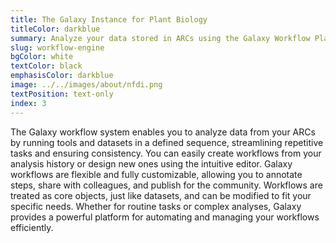 ```yaml
---
title: The Galaxy Instance for Plant Biology
titleColor: darkblue
summary: Analyze your data stored in ARCs using the Galaxy Workflow Platform.
slug: workflow-engine
bgColor: white
textColor: black
emphasisColor: darkblue
image: ../../images/about/nfdi.png
textPosition: text-only
index: 3
---
```


The Galaxy workflow system enables you to analyze data from your ARCs by running tools and datasets in a defined sequence, streamlining repetitive tasks and ensuring consistency.
You can easily create workflows from your analysis history or design new ones using the intuitive editor.
Galaxy workflows are flexible and fully customizable, allowing you to annotate steps, share with colleagues, and publish for the community.
Workflows are treated as core objects, just like datasets, and can be modified to fit your specific needs.
Whether for routine tasks or complex analyses, Galaxy provides a powerful platform for automating and managing your workflows efficiently.